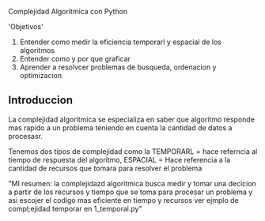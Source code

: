 Complejidad Algoritmica con Python 

'Objetivos'

1. Entender como medir la eficiencia temporarl y espacial de los algoritmos 
2. Entender como y por que graficar 
3. Aprender a resolvcer problemas de busqueda, ordenacion y optimizacion 

<h2> Introduccion </h2>

La complejidad algoritmica se especializa en saber que algoritmo responde mas rapido a un problema teniendo en cuenta la cantidad de datos a procesasr. 

Tenemos dos tipos de complejidad como la TEMPORARL = hace referncia al tiempo de respuesta del algoritmo, ESPACIAL = Hace referencia a la cantidad de recursos que tomara para resolver el problema 

"MI resumen: la complejidazd algoritmica busca medir y tomar una decicion a partir de los recursos y tiempo que se toma para procesar un problema y asi escojer el codigo mas eficiente en tiempo y recursos  ver ejmplo de compl;ejidad temporar en 1_temporal.py"

 